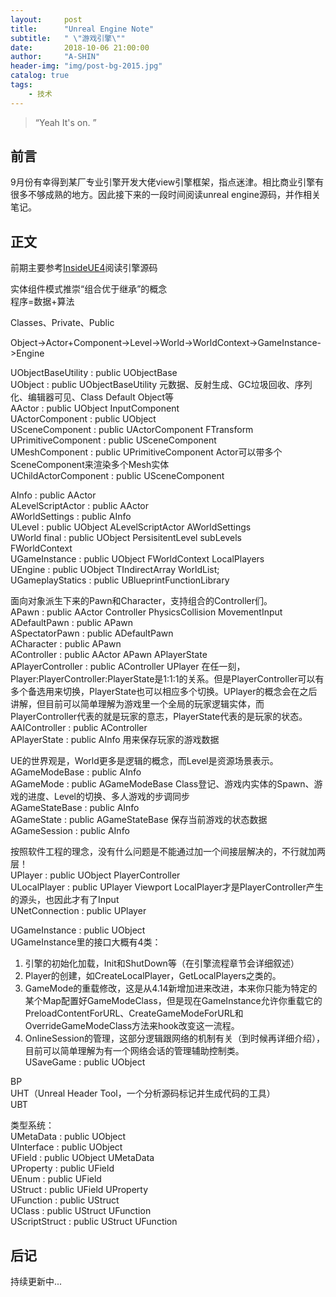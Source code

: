 ```yaml
---
layout:     post
title:      "Unreal Engine Note"
subtitle:   " \"游戏引擎\""
date:       2018-10-06 21:00:00
author:     "A-SHIN"
header-img: "img/post-bg-2015.jpg"
catalog: true
tags:
    - 技术
---
```


> “Yeah It's on. ”

## 前言
9月份有幸得到某厂专业引擎开发大佬view引擎框架，指点迷津。相比商业引擎有很多不够成熟的地方。因此接下来的一段时间阅读unreal engine源码，并作相关笔记。
## 正文  
前期主要参考[InsideUE4](https://zhuanlan.zhihu.com/insideue4)阅读引擎源码  

实体组件模式推崇“组合优于继承”的概念  
程序=数据+算法  

Classes、Private、Public  

Object->Actor+Component->Level->World->WorldContext->GameInstance->Engine  

UObjectBaseUtility : public UObjectBase  
UObject : public UObjectBaseUtility					元数据、反射生成、GC垃圾回收、序列化、编辑器可见、Class Default Object等  
AActor : public UObject								InputComponent  
UActorComponent : public UObject  
USceneComponent : public UActorComponent			FTransform  
UPrimitiveComponent : public USceneComponent  
UMeshComponent : public UPrimitiveComponent			Actor可以带多个SceneComponent来渲染多个Mesh实体  
UChildActorComponent : public USceneComponent  

AInfo : public AActor  
ALevelScriptActor : public AActor  
AWorldSettings : public AInfo  
ULevel : public UObject								ALevelScriptActor AWorldSettings  
UWorld final : public UObject						PersisitentLevel	subLevels  
FWorldContext  
UGameInstance : public UObject						FWorldContext	LocalPlayers  
UEngine : public UObject							TIndirectArray<FWorldContext>	WorldList;  
UGameplayStatics : public UBlueprintFunctionLibrary  

面向对象派生下来的Pawn和Character，支持组合的Controller们。  
APawn : public AActor								Controller	PhysicsCollision	MovementInput  
ADefaultPawn : public APawn  
ASpectatorPawn : public ADefaultPawn  
ACharacter : public APawn  
AController : public AActor							APawn	APlayerState  
APlayerController : public AController				UPlayer		在任一刻，Player:PlayerController:PlayerState是1:1:1的关系。但是PlayerController可以有多个备选用来切换，PlayerState也可以相应多个切换。UPlayer的概念会在之后讲解，但目前可以简单理解为游戏里一个全局的玩家逻辑实体，而PlayerController代表的就是玩家的意志，PlayerState代表的是玩家的状态。  
AAIController : public AController  
APlayerState : public AInfo							用来保存玩家的游戏数据  

UE的世界观是，World更多是逻辑的概念，而Level是资源场景表示。  
AGameModeBase : public AInfo  
AGameMode : public AGameModeBase					Class登记、游戏内实体的Spawn、游戏的进度、Level的切换、多人游戏的步调同步  
AGameStateBase : public AInfo  
AGameState : public AGameStateBase					保存当前游戏的状态数据  
AGameSession : public AInfo  

按照软件工程的理念，没有什么问题是不能通过加一个间接层解决的，不行就加两层！  
UPlayer : public UObject							PlayerController  
ULocalPlayer : public UPlayer						Viewport	LocalPlayer才是PlayerController产生的源头，也因此才有了Input  
UNetConnection : public UPlayer  

UGameInstance : public UObject  
UGameInstance里的接口大概有4类：   
1. 引擎的初始化加载，Init和ShutDown等（在引擎流程章节会详细叙述）   
2. Player的创建，如CreateLocalPlayer，GetLocalPlayers之类的。   
3. GameMode的重载修改，这是从4.14新增加进来改进，本来你只能为特定的某个Map配置好GameModeClass，但是现在GameInstance允许你重载它的PreloadContentForURL、CreateGameModeForURL和OverrideGameModeClass方法来hook改变这一流程。   
4. OnlineSession的管理，这部分逻辑跟网络的机制有关（到时候再详细介绍），目前可以简单理解为有一个网络会话的管理辅助控制类。  
USaveGame : public UObject  


BP  
UHT（Unreal Header Tool，一个分析源码标记并生成代码的工具）  
UBT  

类型系统：  
UMetaData : public UObject  
UInterface : public UObject  
UField : public UObject								UMetaData  
UProperty : public UField  
UEnum : public UField  
UStruct : public UField								UProperty  
UFunction : public UStruct  
UClass : public UStruct								UFunction  
UScriptStruct : public UStruct						UFunction  


## 后记
持续更新中...